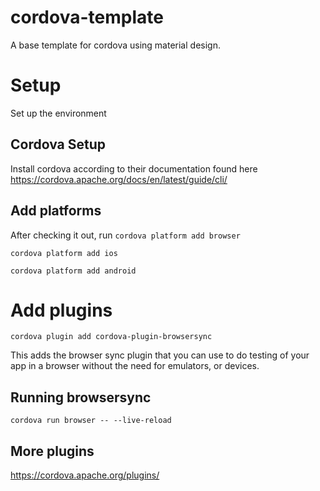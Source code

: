 # cordova-template
A base template for cordova using material design.

# Setup
Set up the environment

## Cordova Setup
Install cordova according to their documentation found here https://cordova.apache.org/docs/en/latest/guide/cli/

## Add platforms
After checking it out, run
`cordova platform add browser`

`cordova platform add ios`

`cordova platform add android`


# Add plugins
`cordova plugin add cordova-plugin-browsersync`

This adds the browser sync plugin that you can use to do testing of your app in a browser without the need for emulators, or devices.

## Running browsersync
`cordova run browser -- --live-reload`


## More plugins
https://cordova.apache.org/plugins/
